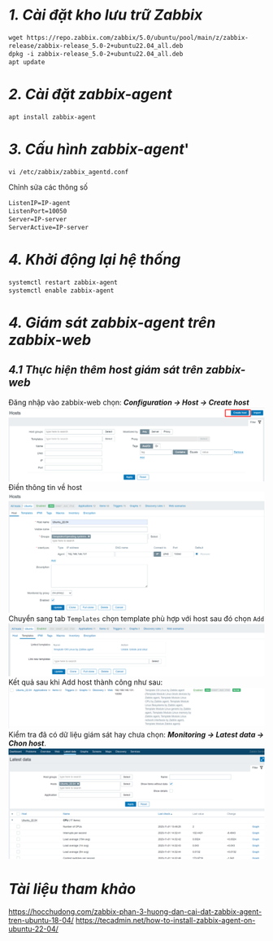 # ***1. Cài đặt kho lưu trữ Zabbix***
```
wget https://repo.zabbix.com/zabbix/5.0/ubuntu/pool/main/z/zabbix-release/zabbix-release_5.0-2+ubuntu22.04_all.deb
dpkg -i zabbix-release_5.0-2+ubuntu22.04_all.deb
apt update
```
# ***2. Cài đặt zabbix-agent***
```
apt install zabbix-agent
```
# ***3. Cấu hình zabbix-agent***'
```
vi /etc/zabbix/zabbix_agentd.conf
```
Chỉnh sửa các thông số
```
ListenIP=IP-agent
ListenPort=10050
Server=IP-server
ServerActive=IP-server
```
# ***4. Khởi động lại hệ thống***
```
systemctl restart zabbix-agent
systemctl enable zabbix-agent
```
# ***4. Giám sát zabbix-agent trên zabbix-web***
## ***4.1 Thực hiện thêm host giám sát trên zabbix-web***
Đăng nhập vào zabbix-web chọn: ***Configuration -> Host -> Create host***
![ima](../IMG/8.png)
Điền thông tin về host
![ima](../IMG/11.png)
Chuyển sang tab `Templates` chọn template phù hợp với host sau đó chọn `Add`
![ima](../IMG/10.png)
Kết quả sau khi Add host thành công như sau:
![ima](../IMG/13.png)
Kiểm tra đã có dữ liệu giám sát hay chưa chọn: ***Monitoring -> Latest data -> Chon host***.
![ima](../IMG/14.png)

# ***Tài liệu tham khảo***
<https://hocchudong.com/zabbix-phan-3-huong-dan-cai-dat-zabbix-agent-tren-ubuntu-18-04/>
<https://tecadmin.net/how-to-install-zabbix-agent-on-ubuntu-22-04/>
